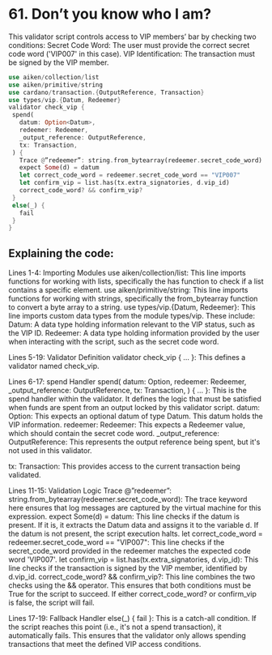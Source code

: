 # 61. Don’t you know who I am?

This validator script controls access to VIP members’ bar by checking two conditions:
Secret Code Word: The user must provide the correct secret code word ('VIP007' in this case).
VIP Identification: The transaction must be signed by the VIP member.

```rust
use aiken/collection/list
use aiken/primitive/string
use cardano/transaction.{OutputReference, Transaction}
use types/vip.{Datum, Redeemer}
validator check_vip {
 spend(
   datum: Option<Datum>,
   redeemer: Redeemer,
   _output_reference: OutputReference,
   tx: Transaction,
 ) {
   Trace @”redeemer”: string.from_bytearray(redeemer.secret_code_word)
   expect Some(d) = datum
   let correct_code_word = redeemer.secret_code_word == "VIP007"
   let confirm_vip = list.has(tx.extra_signatories, d.vip_id)
   correct_code_word? && confirm_vip?
 }
 else(_) {
   fail
 }
}
```

## Explaining the code:

Lines 1-4: Importing Modules
use aiken/collection/list: This line imports functions for working with lists, specifically the has function to check if a list contains a specific element.
use aiken/primitive/string: This line imports functions for working with strings, specifically the from_bytearray function to convert a byte array to a string.
use types/vip.{Datum, Redeemer}: This line imports custom data types from the module types/vip. These include:
Datum: A data type holding information relevant to the VIP status, such as the VIP ID.
Redeemer: A data type holding information provided by the user when interacting with the script, such as the secret code word.

Lines 5-19: Validator Definition
validator check_vip { … }: This defines a validator named check_vip.

Lines 6-17: spend Handler
spend( datum: Option<Datum>, redeemer: Redeemer, _output_reference: OutputReference, tx: Transaction, ) { … }: This is the spend handler within the validator. It defines the logic that must be satisfied when funds are spent from an output locked by this validator script.
datum: Option<Datum>: This expects an optional datum of type Datum. This datum holds the VIP information.
redeemer: Redeemer: This expects a Redeemer value, which should contain the secret code word.
_output_reference: OutputReference: This represents the output reference being spent, but it's not used in this validator.

tx: Transaction: This provides access to the current transaction being validated.

Lines 11-15: Validation Logic
Trace @”redeemer”: string.from_bytearray(redeemer.secret_code_word): The trace keyword here ensures that log messages are captured by the virtual machine for this expression. 
expect Some(d) = datum: This line checks if the datum is present. If it is, it extracts the Datum data and assigns it to the variable d. If the datum is not present, the script execution halts.
 let correct_code_word = redeemer.secret_code_word == "VIP007": This line checks if the secret_code_word provided in the redeemer matches the expected code word 'VIP007'.
let confirm_vip = list.has(tx.extra_signatories, d.vip_id): This line checks if the transaction is signed by the VIP member, identified by d.vip_id.
correct_code_word? && confirm_vip?: This line combines the two checks using the && operator. This ensures that both conditions must be True for the script to succeed. If either correct_code_word? or confirm_vip is false, the script will fail.

Lines 17-19: Fallback Handler
else(_) { fail }: This is a catch-all condition. If the script reaches this point (i.e., it's not a spend transaction), it automatically fails. This ensures that the validator only allows spending transactions that meet the defined VIP access conditions.
